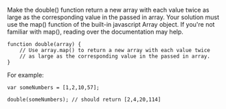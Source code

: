 Make the double() function return a new array with each value twice as large as the corresponding value in the passed in array. Your solution must use the map() function of the built-in javascript Array object. If you're not familiar with map(), reading over the documentation may help.

```
function double(array) {
    // Use array.map() to return a new array with each value twice
    // as large as the corresponding value in the passed in array.
}
```
For example:
```
var someNumbers = [1,2,10,57];

double(someNumbers); // should return [2,4,20,114]
```